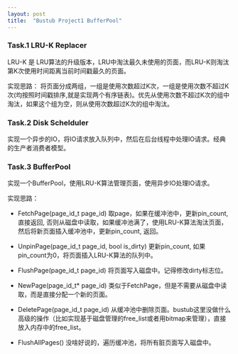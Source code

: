 ```yaml
---
layout: post
title:  "Bustub Project1 BufferPool"
---
```


### Task.1 LRU-K Replacer
LRU-K 是 LRU算法的升级版本，LRU中淘汰最久未使用的页面，而LRU-K则淘汰第K次使用时间距离当前时间戳最久的页面。

实现思路：
将页面分成两组，一组是使用次数超过K次，一组是使用次数不超过K次(均按照时间戳排序,就是实现两个有序链表)。优先从使用次数不超过K次的组中淘汰，如果这个组为空，则从使用次数超过K次的组中淘汰。

### Task.2 Disk Schelduler
实现一个异步的IO，将IO请求放入队列中，然后在后台线程中处理IO请求。经典的生产者消费者模型。

### Task.3 BufferPool
实现一个BufferPool，使用LRU-K算法管理页面，使用异步IO处理IO请求。

实现思路：

* FetchPage(page_id_t page_id)
取page，如果在缓冲池中，更新pin_count,直接返回, 否则从磁盘中读取，如果缓冲池满了，使用LRU-K算法淘汰页面，然后将新页面插入缓冲池中，更新pin_count, 返回。

* UnpinPage(page_id_t page_id, bool is_dirty)
更新pin_count, 如果pin_count为0，将页面插入LRU-K算法的队列中。

* FlushPage(page_id_t page_id)
将页面写入磁盘中。记得修改dirty标志位。

* NewPage(page_id_t* page_id)
类似于FetchPage，但是不需要从磁盘中读取，而是直接分配一个新的页面。

* DeletePage(page_id_t page_id)
从缓冲池中删除页面。bustub这里没做什么高级的操作（比如实现基于磁盘管理的free_list或者用bitmap来管理），直接放入内存中的free_list。

* FlushAllPages() 没啥好说的，遍历缓冲池，将所有脏页面写入磁盘中。